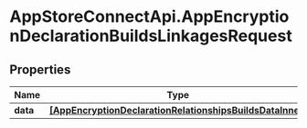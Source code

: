 # AppStoreConnectApi.AppEncryptionDeclarationBuildsLinkagesRequest

## Properties

Name | Type | Description | Notes
------------ | ------------- | ------------- | -------------
**data** | [**[AppEncryptionDeclarationRelationshipsBuildsDataInner]**](AppEncryptionDeclarationRelationshipsBuildsDataInner.md) |  | 


